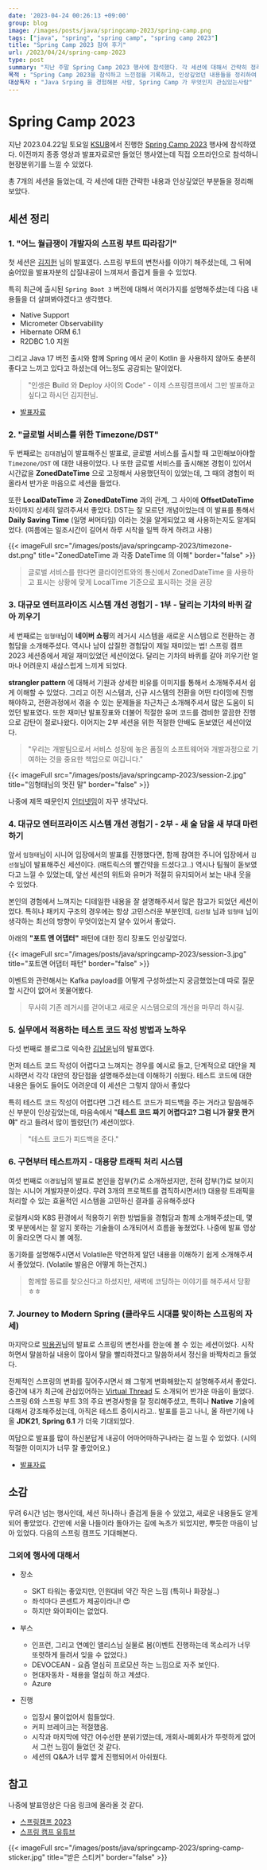 ```yaml
---
date: '2023-04-24 00:26:13 +09:00'
group: blog
image: /images/posts/java/springcamp-2023/spring-camp.png
tags: ["java", "spring", "spring camp", "spring camp 2023"]
title: "Spring Camp 2023 참여 후기"
url: /2023/04/24/spring-camp-2023
type: post
summary: "지난 주말 Spring Camp 2023 행사에 참석했다. 각 세션에 대해서 간략히 정리해보고, 참여 후기를 작성해보았다."
목적 : "Spring Camp 2023을 참석하고 느낀점을 기록하고, 인상깊었던 내용들을 정리하여 소개한다."
대상독자 : "Java Srping 을 경험해본 사람, Spring Camp 가 무엇인지 관심있는사람"
---
```


# Spring Camp 2023

지난 2023.04.22일 토요일 [KSUB](https://www.ksug.org/)에서 진행한 [Spring Camp 2023](https://springcamp.ksug.org/2023/) 행사에 참석하였다. 이전까지 종종 영상과 발표자료로만 들었던 행사였는데
직접 오프라인으로 참석하니 현장분위기를 느낄 수 있었다.
 
총 7개의 세션을 들었는데, 각 세션에 대한 간략한 내용과 인상깊었던 부분들을 정리해보았다. 
 
## 세션 정리

### 1. "어느 월급쟁이 개발자의 스프링 부트 따라잡기"

첫 세션은 [김지헌](https://twitter.com/ihoneymon) 님의 발표였다. 스프링 부트의 변천사를 이야기 해주셨는데, 그 뒤에 숨어있을 발표자분의 삽질내공이 느껴져서 즐겁게 들을 수 있었다.

특히 최근에 출시된 `Spring Boot 3` 버전에 대해서 여러가지를 설명해주셨는데 다음 내용들을 더 살펴봐야겠다고 생각했다.  

- Native Support
- Micrometer Observability
- Hibernate ORM 6.1
- R2DBC 1.0 지원 

그리고 Java 17 버전 출시와 함께 Spring 에서 굳이 Kotlin 을 사용하지 않아도 충분히 좋다고 느끼고 있다고 하셨는데 어느정도 공감되는 말이었다. 

> "인생은 **B**uild 와 **D**eploy 사이의 **C**ode" - 이제 스프링캠프에서 그만 발표하고 싶다고 하시던 김지헌님.

* [발표자료](https://docs.google.com/presentation/d/1C_kFzPHSqxe50DG46x4u_y12Xwl7jih0JB8Ygw3KJlw/edit?fbclid=IwAR0Cw9B8uVyUljpi44rFmEsQnEJ8b9FNT0LzDmc4IruZRZZdbPtbb6Iunvw#slide=id.p)

### 2. "글로벌 서비스를 위한 Timezone/DST"

두 번째로는 `김대겸`님이 발표해주신 발표로, 글로벌 서비스를 출시할 때 고민해보아야할 `Timezone/DST` 에 대한 내용이었다. 나 또한 글로벌 서비스를 출시해본 경험이 있어서
시간값을 **ZonedDateTime** 으로 고정해서 사용했던적이 있었는데, 그 때의 경험이 떠올라서 반가운 마음으로 세션을 들었다.

또한 **LocalDateTime** 과 **ZonedDateTime** 과의 관계, 그 사이에 **OffsetDateTime** 차이까지 상세히 알려주셔서 좋았다. DST는 잘 모르던 개념이었는데 
이 발표를 통해서 **Daily Saving Time** (일명 써머타임) 이라는 것을 알게되었고 왜 사용하는지도 알게되었다. (여름에는 일조시간이 길어서 하루 시작을 일찍 하게 하려고 사용)

{{< imageFull src="/images/posts/java/springcamp-2023/timezone-dst.png" title="ZonedDateTime 과 각종 DateTime 의 이해" border="false" >}}

> 글로벌 서비스를 한다면 클라이언트와의 통신에서 ZonedDateTime 을 사용하고 표시는 상황에 맞게 LocalTime 기준으로 표시하는 것을 권장 

### 3. 대규모 엔터프라이즈 시스템 개선 경험기 - 1부 - 달리는 기차의 바퀴 갈아 끼우기

세 번째로는 `임형태`님이 **네이버 쇼핑**의 레거시 시스템을 새로운 시스템으로 전환하는 경험담을 소개해주셨다. 역시나 남이 삽질한 경험담이 제일 재미있는 법!
스프링 캠프 2023 세션중에서 제일 재미있었던 세션이었다. 달리는 기차의 바퀴를 갈아 끼우기란 얼마나 어려운지 새삼스럽게 느끼게 되었다. 

**strangler pattern** 에 대해서 기원과 상세한 비유를 이미지를 통해서 소개해주셔서 쉽게 이해할 수 있었다. 그리고 이전 시스템과, 신규 시스템의 전환을 어떤 타이밍에 진행해야하고, 전환과정에서 겪을 수 있는 문제들을 차근차근 소개해주셔서 많은 도움이 되었던 발표였다.
또한 재미난 발표장표와 더불어 적절한 유머 코드를 겸비한 깔끔한 진행으로 감탄이 절로나왔다. 이어지는 2부 세션을 위한 적절한 안배도 돋보였던 세션이었다. 

> "우리는 개발팀으로서 서비스 성장에 놓은 품질의 소프트웨어와 개발과정으로 기여하는 것을 중요한 책임으로 여깁니다."

{{< imageFull src="/images/posts/java/springcamp-2023/session-2.jpg" title="임형태님의 멋진 말" border="false" >}}

나중에 제목 때문인지 [인터넷밈](https://www.youtube.com/embed/75wa8Lx4yc4)이 자꾸 생각났다.

### 4. 대규모 엔터프라이즈 시스템 개선 경험기 - 2부 - 새 술 담을 새 부대 마련하기

앞서 `임형태`님이 시니어 입장에서의 발표를 진행했다면, 함께 참여한 주니어 입장에서 `김선철`님이 발표해주신 세션이다. (매트릭스의 빨간약을 드셨다고..) 역시나 팀웤이 돋보였다고 느낄 수 있었는데, 
앞선 세션의 위트와 유머가 적절히 유지되어서 보는 내내 웃을 수 있었다. 

본인의 경험에서 느껴지는 디테일한 내용을 잘 설명해주셔서 많은 참고가 되었던 세션이었다.
특히나 패키지 구조의 경우에는 항상 고민스러운 부분인데, `김선철` 님과 `임형태` 님이 생각하는 최선의 방향이 무엇이었는지 알수 있어서 좋았다. 

아래의 **"포트 앤 어댑터"** 패턴에 대한 정리 장표도 인상깊었다.

{{< imageFull src="/images/posts/java/springcamp-2023/session-3.jpg" title="포트앤 어댑터 패턴" border="false" >}}

이벤트와 관련해서는 Kafka payload를 어떻게 구성하셨는지 궁금했었는데 따로 질문할 시간이 없어서 못물어봤다.

> 무사히 기존 레거시를 걷어내고 새로운 시스템으로의 개선을 마무리 하시길.

### 5. 실무에서 적용하는 테스트 코드 작성 방법과 노하우

다섯 번째로 블로그로 익숙한 [김남윤](https://cheese10yun.github.io/)님의 발표였다.  

먼저 테스트 코드 작성이 어렵다고 느껴지는 경우를 예시로 들고, 단계적으로 대안을 제시하면서 각각 대안의 장단점을 설명해주셨는데 이해하기 쉬웠다.
테스트 코드에 대한 내용은 들어도 들어도 어려운데 이 세션은 그렇지 않아서 좋았다

특히 테스트 코드 작성이 어렵다면 그건 테스트 코드가 피드백을 주는 거라고 말씀해주신 부분이 인상깊었는데, 
마음속에서 "**테스트 코드 짜기 어렵다고? 그럼 니가 잘못 짠거야**" 라고 들려서 많이 찔렸던(?) 세션이었다.

> "테스트 코드가 피드백을 준다."

### 6. 구현부터 테스트까지 - 대용량 트래픽 처리 시스템

여섯 번째로 `이경일`님의 발표로 본인을 잡부(?)로 소개하셨지만, 전혀 잡부(?)로 보이지 않는 시니어 개발자분이셨다.
무려 3개의 프로젝트를 겸직하시면서(!) 대용량 트래픽을 처리할 수 있는 효율적인 시스템을 고민하신 결과를 공유해주셨다

로컬캐시와 K8S 환경에서 적용하기 위한 방법들을 경험담과 함께 소개해주셨는데, 몇몇 부분에서는 잘 알지 못하는 기술들이 소개되어서 흐름을 놓쳤었다. 나중에 발표 영상이 올라오면 다시 볼 예정.

동기화를 설명해주시면서 Volatile은 막연하게 알던 내용을 이해하기 쉽게 소개해주셔서 좋았었다. (Volatile 발음은 어떻게 하는건지.)

> 함께할 동료를 찾으신다고 하셨지만, 새벽에 코딩하는 이야기를 해주셔서 당황 ㅎㅎ

### 7. Journey to Modern Spring (클라우드 시대를 맞이하는 스프링의 자세)

마지막으로 [박용권](https://arawn.github.io/)님의 발표로 스프링의 변천사를 한눈에 볼 수 있는 세션이었다. 시작하면서 말씀하실 내용이 많아서 말을 빨리하겠다고 말씀하셔서 정신을 바짝차리고 들었다.

전체적인 스프링의 변화를 짚어주시면서 왜 그렇게 변화해왔는지 설명해주셔서 좋았다. 중간에 내가 최근에 관심있어하는 [Virtual Thread](/2023/04/17/java-virtual-threads-1/) 도 소개되어 반가운 마음이 들었다.
스프링 6와 스프링 부트 3의 주요 변경사항을 잘 정리해주셨고, 특히나 **Native** 기술에 대해서 강조해주셨는데, 아직은 테스트 중이시라고.. 발표를 듣고 나니, 올 하반기에 나올 **JDK21**, **Spring 6.1** 가 더욱 기대되었다.

여담으로 발표를 많이 하신분답게 내공이 어마어마하구나라는 걸 느낄 수 있었다. (시의적절한 이미지가 너무 잘 좋았어요.)

- [발표자료](https://speakerdeck.com/arawn/journey-to-modern-spring)

## 소감

무려 6시간 넘는 행사인데, 세션 하나하나 즐겁게 들을 수 있었고, 새로운 내용들도 알게되어 좋았었다. 간만에 서울 나들이라 돌아가는 길에 녹초가 되었지만, 뿌듯한 마음이 남아 있었다.
다음의 스프링 캠프도 기대해본다.

### 그외에 행사에 대해서

* 장소
  - SKT 타워는 좋았지만, 인원대비 약간 작은 느낌 (특히나 화장실..)
  - 좌석마다 콘센트가 제공이라니! 😍
  - 하지만 와이파이는 없었다.

* 부스
  - 인프런, 그리고 연예인 앨리스님 실물로 봄(이벤트 진행하는데 목소리가 너무 또렷하게 들려서 잊을 수 없었다.)
  - DEVOCEAN - 요즘 열심히 프로모션 하는 느낌으로 자주 보인다. 
  - 현대자동차 - 채용을 열심히 하고 계셨다. 
  - Azure 

* 진행 
  - 입장시 물이없어서 힘들었다.
  - 커피 브레이크는 적절했음.
  - 시작과 마지막에 약간 어수선한 분위기였는데, 개회사-폐회사가 뚜렷하게 없어서 그런 느낌이 들었던 것 같다.
  - 세션의 Q&A가 너무 짧게 진행되어서 아쉬웠다.


## 참고 

나중에 발표영상은 다음 링크에 올라올 것 같다.

- [스프링캠프 2023](https://springcamp.ksug.org/2023/)
- [스프링 캠프 유튜브](https://www.youtube.com/@springcampkr)

{{< imageFull src="/images/posts/java/springcamp-2023/spring-camp-sticker.jpg" title="받은 스티커" border="false" >}}
